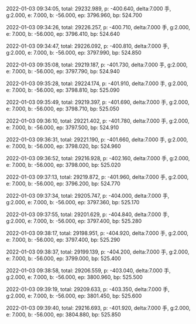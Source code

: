 2022-01-03 09:34:05, total: 29232.989, p: -400.640, delta:7.000 手, g:2.000, e: 7.000, b: -56.000, ep: 3796.960, bp: 524.700

2022-01-03 09:34:26, total: 29226.257, p: -400.710, delta:7.000 手, g:2.000, e: 7.000, b: -56.000, ep: 3796.410, bp: 524.640

2022-01-03 09:34:47, total: 29226.092, p: -400.810, delta:7.000 手, g:2.000, e: 7.000, b: -56.000, ep: 3797.990, bp: 524.850

2022-01-03 09:35:08, total: 29219.187, p: -401.730, delta:7.000 手, g:2.000, e: 7.000, b: -56.000, ep: 3797.790, bp: 524.940

2022-01-03 09:35:28, total: 29224.174, p: -401.910, delta:7.000 手, g:2.000, e: 7.000, b: -56.000, ep: 3798.810, bp: 525.090

2022-01-03 09:35:49, total: 29219.397, p: -401.690, delta:7.000 手, g:2.000, e: 7.000, b: -56.000, ep: 3798.710, bp: 525.050

2022-01-03 09:36:10, total: 29221.402, p: -401.780, delta:7.000 手, g:2.000, e: 7.000, b: -56.000, ep: 3797.500, bp: 524.910

2022-01-03 09:36:31, total: 29221.190, p: -401.660, delta:7.000 手, g:2.000, e: 7.000, b: -56.000, ep: 3798.020, bp: 524.960

2022-01-03 09:36:52, total: 29216.928, p: -402.160, delta:7.000 手, g:2.000, e: 7.000, b: -56.000, ep: 3798.000, bp: 525.020

2022-01-03 09:37:13, total: 29219.872, p: -401.960, delta:7.000 手, g:2.000, e: 7.000, b: -56.000, ep: 3796.200, bp: 524.770

2022-01-03 09:37:34, total: 29205.747, p: -404.000, delta:7.000 手, g:2.000, e: 7.000, b: -56.000, ep: 3797.360, bp: 525.170

2022-01-03 09:37:55, total: 29201.629, p: -404.840, delta:7.000 手, g:2.000, e: 7.000, b: -56.000, ep: 3797.400, bp: 525.280

2022-01-03 09:38:17, total: 29198.951, p: -404.920, delta:7.000 手, g:2.000, e: 7.000, b: -56.000, ep: 3797.400, bp: 525.290

2022-01-03 09:38:37, total: 29199.139, p: -404.200, delta:7.000 手, g:2.000, e: 7.000, b: -56.000, ep: 3799.000, bp: 525.400

2022-01-03 09:38:58, total: 29206.559, p: -403.040, delta:7.000 手, g:2.000, e: 7.000, b: -56.000, ep: 3800.960, bp: 525.500

2022-01-03 09:39:19, total: 29209.633, p: -403.350, delta:7.000 手, g:2.000, e: 7.000, b: -56.000, ep: 3801.450, bp: 525.600

2022-01-03 09:39:40, total: 29216.693, p: -401.920, delta:7.000 手, g:2.000, e: 7.000, b: -56.000, ep: 3804.880, bp: 525.850